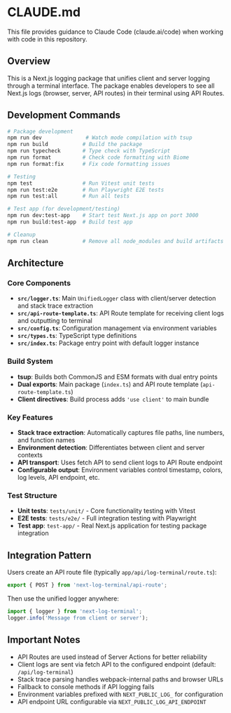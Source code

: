 # CLAUDE.md

This file provides guidance to Claude Code (claude.ai/code) when working with code in this repository.

## Overview

This is a Next.js logging package that unifies client and server logging through a terminal interface. The package enables developers to see all Next.js logs (browser, server, API routes) in their terminal using API Routes.

## Development Commands

```bash
# Package development
npm run dev              # Watch mode compilation with tsup
npm run build           # Build the package
npm run typecheck       # Type check with TypeScript
npm run format          # Check code formatting with Biome
npm run format:fix      # Fix code formatting issues

# Testing
npm test                # Run Vitest unit tests  
npm run test:e2e        # Run Playwright E2E tests
npm run test:all        # Run all tests

# Test app (for development/testing)
npm run dev:test-app    # Start test Next.js app on port 3000
npm run build:test-app  # Build test app

# Cleanup
npm run clean           # Remove all node_modules and build artifacts
```

## Architecture

### Core Components

- **`src/logger.ts`**: Main `UnifiedLogger` class with client/server detection and stack trace extraction
- **`src/api-route-template.ts`**: API Route template for receiving client logs and outputting to terminal  
- **`src/config.ts`**: Configuration management via environment variables
- **`src/types.ts`**: TypeScript type definitions
- **`src/index.ts`**: Package entry point with default logger instance

### Build System

- **tsup**: Builds both CommonJS and ESM formats with dual entry points
- **Dual exports**: Main package (`index.ts`) and API route template (`api-route-template.ts`) 
- **Client directives**: Build process adds `'use client'` to main bundle

### Key Features

- **Stack trace extraction**: Automatically captures file paths, line numbers, and function names
- **Environment detection**: Differentiates between client and server contexts
- **API transport**: Uses fetch API to send client logs to API Route endpoint
- **Configurable output**: Environment variables control timestamp, colors, log levels, API endpoint, etc.

### Test Structure

- **Unit tests**: `tests/unit/` - Core functionality testing with Vitest
- **E2E tests**: `tests/e2e/` - Full integration testing with Playwright
- **Test app**: `test-app/` - Real Next.js application for testing package integration

## Integration Pattern

Users create an API route file (typically `app/api/log-terminal/route.ts`):
```typescript
export { POST } from 'next-log-terminal/api-route';
```

Then use the unified logger anywhere:
```typescript
import { logger } from 'next-log-terminal';
logger.info('Message from client or server');
```

## Important Notes

- API Routes are used instead of Server Actions for better reliability
- Client logs are sent via fetch API to the configured endpoint (default: `/api/log-terminal`)
- Stack trace parsing handles webpack-internal paths and browser URLs
- Fallback to console methods if API logging fails
- Environment variables prefixed with `NEXT_PUBLIC_LOG_` for configuration
- API endpoint URL configurable via `NEXT_PUBLIC_LOG_API_ENDPOINT`